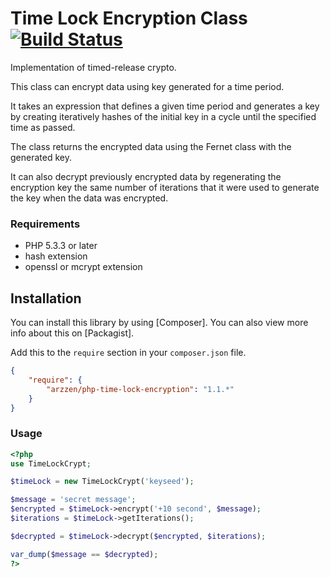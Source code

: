 # Time Lock Encryption Class [![Build Status](https://travis-ci.org/arzzen/php-time-lock-encryption.svg)](https://travis-ci.org/arzzen/php-time-lock-encryption)

Implementation of timed-release crypto.

This class can encrypt data using key generated for a time period.

It takes an expression that defines a given time period and generates a key by creating iteratively hashes of the initial key in a cycle until the specified time as passed.

The class returns the encrypted data using the Fernet class with the generated key.

It can also decrypt previously encrypted data by regenerating the encryption key the same number of iterations that it were used to generate the key when the data was encrypted.


### Requirements

* PHP 5.3.3 or later
* hash extension
* openssl or mcrypt extension


## Installation

You can install this library by using [Composer]. You can also view more info
about this on [Packagist].

Add this to the `require` section in your `composer.json` file.

```json
{
    "require": {
        "arzzen/php-time-lock-encryption": "1.1.*"
    }
}
```


### Usage

```php
<?php
use TimeLockCrypt;

$timeLock = new TimeLockCrypt('keyseed');

$message = 'secret message';
$encrypted = $timeLock->encrypt('+10 second', $message);
$iterations = $timeLock->getIterations();

$decrypted = $timeLock->decrypt($encrypted, $iterations);

var_dump($message == $decrypted);
?>
```
